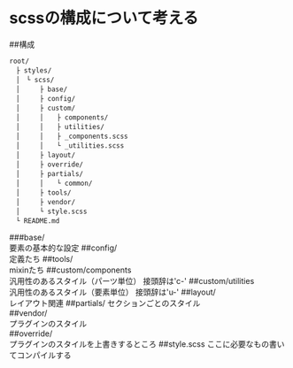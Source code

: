 scssの構成について考える
====

##構成

```
root/  
　├ styles/
　│　└ scss/  
　│　　　├ base/  
　│　　　├ config/  
　│　　　├ custom/  
　│　　　│　　├ components/  
　│　　　│　　├ utilities/  
　│　　　│　　├ _components.scss  
　│　　　│　　└ _utilities.scss  
　│　　　├ layout/  
　│　　　├ override/  
　│　　　├ partials/  
　│　　　│　　└ common/  
　│　　　├ tools/  
　│　　　├ vendor/  
　│　　　└ style.scss  
　└ README.md  
```  

###base/  
要素の基本的な設定
##config/  
定義たち
##tools/  
mixinたち
##custom/components  
汎用性のあるスタイル（パーツ単位）
接頭辞は'c-'
##custom/utilities  
汎用性のあるスタイル（要素単位）
接頭辞は'u-'
##layout/  
レイアウト関連
##partials/
セクションごとのスタイル  
##vendor/  
プラグインのスタイル  
##override/  
プラグインのスタイルを上書きするところ
##style.scss
ここに必要なもの書いてコンパイルする